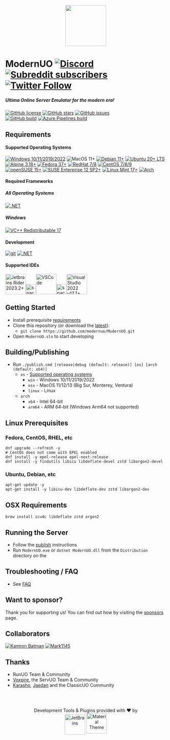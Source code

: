 <p align="center">
  <img src="https://user-images.githubusercontent.com/3953314/92417551-a00d7600-f117-11ea-9c28-bb03bbdb1954.png" width=128px />
</p>

ModernUO [![Discord](https://img.shields.io/discord/751317910504603701?logo=discord&style=social)](https://muo.gg/discord) [![Subreddit subscribers](https://img.shields.io/reddit/subreddit-subscribers/modernuo?style=social&label=/r/modernuo)](https://muo.gg/reddit/) [![Twitter Follow](https://img.shields.io/twitter/follow/modernuo?label=@modernuo&style=social)](https://muo.gg/twitter)
=====

##### Ultima Online Server Emulator for the modern era!
[![GitHub license](https://img.shields.io/github/license/modernuo/ModernUO?color=blue)](https://github.com/modernuo/ModernUO/blob/master/LICENSE)
[![GitHub stars](https://img.shields.io/github/stars/modernuo/ModernUO?logo=github&style=flat)](https://github.com/modernuo/ModernUO/stargazers)
[![GitHub issues](https://img.shields.io/github/issues/modernuo/ModernUO?logo=github)](https://github.com/modernuo/ModernUO/issues)
<br />
[![GitHub build](https://img.shields.io/github/actions/workflow/status/modernuo/ModernUO/build-test.yml?branch=main&logo=github)](https://github.com/modernuo/ModernUO/actions)
[![Azure Pipelines build](https://dev.azure.com/modernuo/modernuo/_apis/build/status/Build?branchName=main)](https://dev.azure.com/modernuo/modernuo/_build/latest?definitionId=1&branchName=main)

## Requirements
#### Supported Operating Systems
[![Windows 10/11/2019/2022](https://img.shields.io/badge/-server%202022-0078D6?logo=windows&logoColor=0078D6&labelColor=222222)](https://www.microsoft.com/en-US/evalcenter/evaluate-windows-server-2022)
![MacOS 11+](https://img.shields.io/badge/-sonoma-222222?logo=apple&logoColor=white&labelColor=222222)
[![Debian 11+](https://img.shields.io/badge/-bookworm-A81D33?logo=debian&logoColor=A81D33&labelColor=222222)](https://www.debian.org/distrib/)
[![Ubuntu 20+ LTS](https://img.shields.io/badge/-22LTS-E95420?logo=ubuntu&logoColor=E95420&labelColor=222222)](https://ubuntu.com/download/server)
<br />
[![Alpine 3.18+](https://img.shields.io/badge/-3.18-0D597F?logo=alpinelinux&logoColor=0D597F&labelColor=222222)](https://alpinelinux.org/downloads/)
[![Fedora 37+](https://img.shields.io/badge/-39-51a2da?logo=fedora&logoColor=51a2da&labelColor=222222)](https://getfedora.org/en/server/download/)
[![RedHat 7/8](https://img.shields.io/badge/-8-BE0000?logo=redhat&logoColor=BE0000&labelColor=222222)](https://access.redhat.com/downloads)
[![CentOS 7/8/9](https://img.shields.io/badge/-9-262577?logo=centos&logoColor=white&labelColor=222222)](https://www.centos.org/download/)
[![openSUSE 15+](https://img.shields.io/badge/-15-73BA25?logo=openSUSE&logoColor=73BA25&labelColor=222222)](https://get.opensuse.org/)
[![SUSE Enterprise 12 SP2+](https://img.shields.io/badge/-12%20SP2-0C322C?logo=suse&logoColor=30BA78&labelColor=222222)](https://www.suse.com/download/sles/)
[![Linux Mint 17+](https://img.shields.io/badge/-20-87CF3E?logo=linux%20mint&logoColor=87CF3E&labelColor=222222)](https://linuxmint.com/download.php)
[![Arch](https://img.shields.io/badge/-Arch-1793D1?logo=archlinux&logoColor=1793D1&labelColor=222222)](https://archlinux.org/download/)

#### Required Frameworks
##### All Operating Systems
[![.NET](https://img.shields.io/badge/-8.0.0-5C2D91?logo=.NET&logoColor=white&labelColor=222222)](https://dotnet.microsoft.com/download/dotnet/8.0)

##### Windows
[![VC++ Redistributable 17](https://img.shields.io/badge/-Redist%2017-00599C?logo=cplusplus&logoColor=white&labelColor=222222)](https://learn.microsoft.com/en-us/cpp/windows/latest-supported-vc-redist?view=msvc-170#visual-studio-2015-2017-2019-and-2022)

#### Development
[![git](https://img.shields.io/badge/-git-F05032?logo=git&logoColor=F05032&labelColor=222222)](https://git-scm.com/downloads)
[![.NET](https://img.shields.io/badge/-%208.0.100%20SDK-5C2D91?logo=.NET&logoColor=white&labelColor=222222)](https://dotnet.microsoft.com/download/dotnet/8.0)

#### Supported IDEs

<p align="left"><a href="https://www.jetbrains.com/rider/download"><img height="64" title="Jetbrains Rider 2023.2+"
      alt="Jetbrains Rider 2023.2+"
      src="https://user-images.githubusercontent.com/3953314/133473479-734e425c-fbb6-433a-af2d-2cc8444398e8.png"></a><img
      alt="space" width="32" src="https://user-images.githubusercontent.com/3953314/200151935-3c1521ec-16cb-487b-85a2-7454d347c585.png"><a href="https://code.visualstudio.com/download"><img height="64" title="VSCode"
      alt="VSCode"
      src="https://user-images.githubusercontent.com/3953314/200161017-7697171f-8f13-4829-95d0-8a25b59ee4c9.png"></a><img alt="space" width="32"
      src="https://user-images.githubusercontent.com/3953314/200151935-3c1521ec-16cb-487b-85a2-7454d347c585.png"><a href="https://visualstudio.microsoft.com/vs/community/"><img height="64" title="Visual Studio 2022 v17.7+"
      alt="Visual Studio 2022 v17.7+"
      src="https://user-images.githubusercontent.com/3953314/133473556-35fd48b4-6460-49b1-b7c5-b4a8c529cc04.png"></a></p>

## Getting Started
- Install prerequisite [requirements](https://github.com/modernuo/ModernUO#requirements)
- Clone this repository (or download the [latest](https://github.com/modernuo/ModernUO/archive/refs/heads/main.zip)):
  - `git clone https://github.com/modernuo/ModernUO.git`
- Open `ModernUO.sln` to start developing

## Building/Publishing
- Run `./publish.cmd [release|debug (default: release)] [os] [arch (default: x64)]`
  - `os` - [Supported operating systems](https://github.com/dotnet/core/blob/main/release-notes/7.0/supported-os.md)
    - `win` - Windows 10/11/2019/2022
    - `osx` - MacOS 11/12/13 (Big Sur, Monterey, Ventura)
    - `linux` - Linux
  - `arch`
    - `x64` - Intel 64-bit
    - `arm64` - ARM 64-bit (Windows Arm64 not supported)

## Linux Prerequisites
### Fedora, CentOS, RHEL, etc
```shell
dnf upgrade --refresh -y
# CentOS does not come with EPEL enabled
dnf install -y epel-release epel-next-release
dnf install -y findutils libicu libdeflate-devel zstd libargon2-devel
```

### Ubuntu, Debian, etc
```shell
apt-get update -y
apt-get install -y libicu-dev libdeflate-dev zstd libargon2-dev
```

## OSX Requirements
```shell
brew install icu4c libdeflate zstd argon2
```

## Running the Server
- Follow the [publish](https://github.com/modernuo/ModernUO#publishing-builds) instructions
- Run `ModernUO.exe` or `dotnet ModernUO.dll` from the `Distribution` directory on the

## Troubleshooting / FAQ
- See [FAQ](./FAQ.md)

## Want to sponsor?
Thank you for supporting us! You can find out how by visiting the [sponsors](./SPONSORS.md) page.

## Collaborators
[![Kamron Batman](https://images.weserv.nl/?url=avatars.githubusercontent.com/u/3953314&h=64&w=64&fit=cover&mask=circle&maxage=1d)](https://github.com/kamronbatman)
[![Mark1145](https://images.weserv.nl/?url=avatars.githubusercontent.com/u/15312181&h=64&w=64&fit=cover&mask=circle&maxage=1d)](https://github.com/mark1145)

## Thanks
- RunUO Team & Community
- [Voxpire](https://github.com/Voxpire), the ServUO Team & Community
- [Karasho](https://github.com/andreakarasho), [Jaedan](https://github.com/jaedan) and the ClassicUO Community

</br></br>
<p align=center>Development Tools & Plugins provided with &hearts; by <br /><a href="https://www.jetbrains.com/?from=ModernUO"><img align=middle src="https://user-images.githubusercontent.com/3953314/86882249-cfb2ea00-c0a4-11ea-9cec-bf3f3bcc6f28.png" height="64px" alt="JetBrains" title="JetBrains" /></a>
<a href="https://material-theme.com/"><img align=center src="https://material-theme.com/img/logo/material-oceanic.svg" width="64px" alt="Material Theme" title="Material Theme"></a>
</p>
